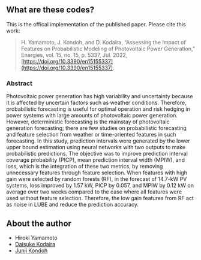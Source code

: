 ## What are these codes?
This is the offical implementation of the published paper. Please cite this work:  
>H. Yamamoto, J. Kondoh, and D. Kodaira, “Assessing the Impact of Features on Probabilistic Modeling of Photovoltaic Power Generation,” Energies, vol. 15, no. 15, p. 5337, Jul. 2022, [https://doi.org/10.3390/en15155337](https://doi.org/10.3390/en15155337).

### Abstract
Photovoltaic power generation has high variability and uncertainty because it is affected by uncertain factors such as weather conditions. Therefore, probabilistic forecasting is useful for optimal operation and risk hedging in power systems with large amounts of photovoltaic power generation. However, deterministic forecasting is the mainstay of photovoltaic generation forecasting; there are few studies on probabilistic forecasting and feature selection from weather or time-oriented features in such forecasting. In this study, prediction intervals were generated by the lower upper bound estimation using neural networks with two outputs to make probabilistic predictions. The objective was to improve prediction interval coverage probability (PICP), mean prediction interval width (MPIW), and loss, which is the integration of these two metrics, by removing unnecessary features through feature selection. When features with high gain were selected by random forests (RF), in the forecast of 14.7-kW PV systems, loss improved by 1.57 kW, PICP by 0.057, and MPIW by 0.12 kW on average over two weeks compared to the case where all features were used without feature selection. Therefore, the low gain features from RF act as noise in LUBE and reduce the prediction accuracy.

## About the author
- Hiroki Yamamoto
- [Daisuke Kodaira](https://scholar.google.com/citations?user=dK5dNcoAAAAJ&hl=en)
- [Junji Kondoh](https://www.rs.tus.ac.jp/j.kondoh/english.html)





